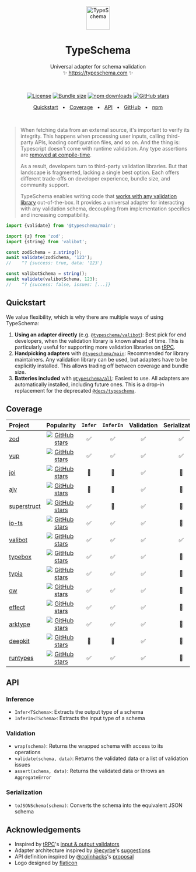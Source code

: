 <!-- This file is generated. Do not modify it manually! -->

<br />
<p align="center">
  <img src="https://typeschema.com/assets/logo.png" width="64px" alt="TypeSchema" />
</p>
<h1 align="center">
  TypeSchema
</h1>
<p align="center">
  Universal adapter for schema validation
  <br />
  ✨ <a href="https://typeschema.com">https://typeschema.com</a> ✨
</p>
<br />

<p align="center">
  <a href="https://opensource.org/licenses/MIT" rel="nofollow"><img src="https://img.shields.io/github/license/decs/typeschema" alt="License"></a>
  <a href="https://bundlephobia.com/package/@typeschema/main" rel="nofollow"><img src="https://img.shields.io/bundlephobia/minzip/%40typeschema%2Fmain" alt="Bundle size"></a>
  <a href="https://www.npmjs.com/package/@typeschema/core" rel="nofollow"><img src="https://img.shields.io/npm/dw/@typeschema/core.svg" alt="npm downloads"></a>
  <a href="https://github.com/decs/typeschema/stargazers" rel="nofollow"><img src="https://img.shields.io/github/stars/decs/typeschema" alt="GitHub stars"></a>
</p>
<p align="center">
  <a href="#quickstart">Quickstart</a>
  <span>&nbsp;&nbsp;•&nbsp;&nbsp;</span>
  <a href="#coverage">Coverage</a>
  <span>&nbsp;&nbsp;•&nbsp;&nbsp;</span>
  <a href="#api">API</a>
  <span>&nbsp;&nbsp;•&nbsp;&nbsp;</span>
  <a href="https://github.com/decs/typeschema">GitHub</a>
  <span>&nbsp;&nbsp;•&nbsp;&nbsp;</span>
  <a href="https://www.npmjs.com/package/@typeschema/main">npm</a>
</p>
<br />

> When fetching data from an external source, it's important to verify its integrity. This happens when processing user inputs, calling third-party APIs, loading configuration files, and so on. And the thing is: Typescript doesn't come with runtime validation. Any type assertions are [removed at compile-time](https://www.typescriptlang.org/docs/handbook/2/everyday-types.html#type-assertions).
> 
> As a result, developers turn to third-party validation libraries. But that landscape is fragmented, lacking a single best option. Each offers different trade-offs on developer experience, bundle size, and community support.
> 
> TypeSchema enables writing code that [works with any validation library](#coverage) out-of-the-box. It provides a universal adapter for interacting with any validation schema, decoupling from implementation specifics and increasing compatibility.

```ts
import {validate} from '@typeschema/main';

import {z} from 'zod';
import {string} from 'valibot';

const zodSchema = z.string();
await validate(zodSchema, '123');
//    ^? {success: true, data: '123'}

const valibotSchema = string();
await validate(valibotSchema, 123);
//    ^? {success: false, issues: [...]}
```

## Quickstart

We value flexibility, which is why there are multiple ways of using TypeSchema:
1. **Using an adapter directly** (e.g. [`@typeschema/valibot`](https://github.com/decs/typeschema/tree/main/packages/valibot)): Best pick for end developers, when the validation library is known ahead of time. This is particularly useful for supporting more validation libraries on [tRPC](https://trpc.io/).
2. **Handpicking adapters** with [`@typeschema/main`](https://github.com/decs/typeschema/tree/main/packages/main): Recommended for library maintainers. Any validation library can be used, but adapters have to be explicitly installed. This allows trading off between coverage and bundle size.
3. **Batteries included** with [`@typeschema/all`](https://github.com/decs/typeschema/tree/main/packages/all): Easiest to use. All adapters are automatically installed, including future ones. This is a drop-in replacement for the deprecated [`@decs/typeschema`](https://www.npmjs.com/package/@decs/typeschema).

## Coverage

| Project             | Popularity                                                                                                                                            | `Infer`                          | `InferIn`                       | Validation                            | Serialization                            | Adapter                                                                                                  |
| :------------------ | :---------------------------------------------------------------------------------------------------------------------------------------------------: | :------------------------------: | :-----------------------------: | :-----------------------------------: | :--------------------------------------: | :------------------------------------------------------------------------------------------------------- |
| [zod](https://zod.dev) | <a href="https://github.com/colinhacks/zod" rel="nofollow"><img src="https://img.shields.io/github/stars/colinhacks/zod?style=social" alt="GitHub stars"></a> | ✅ | ✅ | ✅ | ✅ | [`@typeschema/zod`](https://github.com/decs/typeschema/tree/main/packages/zod) |
| [yup](https://github.com/jquense/yup) | <a href="https://github.com/jquense/yup" rel="nofollow"><img src="https://img.shields.io/github/stars/jquense/yup?style=social" alt="GitHub stars"></a> | ✅ | ✅ | ✅ | ✅ | [`@typeschema/yup`](https://github.com/decs/typeschema/tree/main/packages/yup) |
| [joi](https://joi.dev) | <a href="https://github.com/hapijs/joi" rel="nofollow"><img src="https://img.shields.io/github/stars/hapijs/joi?style=social" alt="GitHub stars"></a> | 🧐 | 🧐 | ✅ | 🧐 | [`@typeschema/joi`](https://github.com/decs/typeschema/tree/main/packages/joi) |
| [ajv](https://ajv.js.org) | <a href="https://github.com/ajv-validator/ajv" rel="nofollow"><img src="https://img.shields.io/github/stars/ajv-validator/ajv?style=social" alt="GitHub stars"></a> | 🧐 | 🧐 | ✅ | 🧐 | [`@typeschema/ajv`](https://github.com/decs/typeschema/tree/main/packages/ajv) |
| [superstruct](https://docs.superstructjs.org) | <a href="https://github.com/ianstormtaylor/superstruct" rel="nofollow"><img src="https://img.shields.io/github/stars/ianstormtaylor/superstruct?style=social" alt="GitHub stars"></a> | ✅ | 🧐 | ✅ | 🧐 | [`@typeschema/superstruct`](https://github.com/decs/typeschema/tree/main/packages/superstruct) |
| [io-ts](https://gcanti.github.io/io-ts) | <a href="https://github.com/gcanti/io-ts" rel="nofollow"><img src="https://img.shields.io/github/stars/gcanti/io-ts?style=social" alt="GitHub stars"></a> | ✅ | ✅ | ✅ | 🧐 | [`@typeschema/io-ts`](https://github.com/decs/typeschema/tree/main/packages/io-ts) |
| [valibot](https://valibot.dev) | <a href="https://github.com/fabian-hiller/valibot" rel="nofollow"><img src="https://img.shields.io/github/stars/fabian-hiller/valibot?style=social" alt="GitHub stars"></a> | ✅ | ✅ | ✅ | ✅ | [`@typeschema/valibot`](https://github.com/decs/typeschema/tree/main/packages/valibot) |
| [typebox](https://github.com/sinclairzx81/typebox) | <a href="https://github.com/sinclairzx81/typebox" rel="nofollow"><img src="https://img.shields.io/github/stars/sinclairzx81/typebox?style=social" alt="GitHub stars"></a> | ✅ | ✅ | ✅ | 🧐 | [`@typeschema/typebox`](https://github.com/decs/typeschema/tree/main/packages/typebox) |
| [typia](https://typia.io) | <a href="https://github.com/samchon/typia" rel="nofollow"><img src="https://img.shields.io/github/stars/samchon/typia?style=social" alt="GitHub stars"></a> | ✅ | ✅ | ✅ | 🧐 | [`@typeschema/function`](https://github.com/decs/typeschema/tree/main/packages/function) |
| [ow](https://sindresorhus.com/ow) | <a href="https://github.com/sindresorhus/ow" rel="nofollow"><img src="https://img.shields.io/github/stars/sindresorhus/ow?style=social" alt="GitHub stars"></a> | ✅ | ✅ | ✅ | 🧐 | [`@typeschema/ow`](https://github.com/decs/typeschema/tree/main/packages/ow) |
| [effect](https://effect.website) | <a href="https://github.com/effect-ts/effect" rel="nofollow"><img src="https://img.shields.io/github/stars/effect-ts/effect?style=social" alt="GitHub stars"></a> | ✅ | ✅ | ✅ | 🧐 | [`@typeschema/effect`](https://github.com/decs/typeschema/tree/main/packages/effect) |
| [arktype](https://arktype.io) | <a href="https://github.com/arktypeio/arktype" rel="nofollow"><img src="https://img.shields.io/github/stars/arktypeio/arktype?style=social" alt="GitHub stars"></a> | ✅ | ✅ | ✅ | 🧐 | [`@typeschema/arktype`](https://github.com/decs/typeschema/tree/main/packages/arktype) |
| [deepkit](https://deepkit.io) | <a href="https://github.com/deepkit/deepkit-framework" rel="nofollow"><img src="https://img.shields.io/github/stars/deepkit/deepkit-framework?style=social" alt="GitHub stars"></a> | 🧐 | 🧐 | ✅ | 🧐 | [`@typeschema/deepkit`](https://github.com/decs/typeschema/tree/main/packages/deepkit) |
| [runtypes](https://github.com/pelotom/runtypes) | <a href="https://github.com/pelotom/runtypes" rel="nofollow"><img src="https://img.shields.io/github/stars/pelotom/runtypes?style=social" alt="GitHub stars"></a> | ✅ | ✅ | ✅ | 🧐 | [`@typeschema/runtypes`](https://github.com/decs/typeschema/tree/main/packages/runtypes) |

## API

### Inference
- `Infer<TSchema>`: Extracts the output type of a schema
- `InferIn<TSchema>`: Extracts the input type of a schema
### Validation
- `wrap(schema)`: Returns the wrapped schema with access to its operations
- `validate(schema, data)`: Returns the validated data or a list of validation issues
- `assert(schema, data)`: Returns the validated data or throws an `AggregateError`
### Serialization
- `toJSONSchema(schema)`: Converts the schema into the equivalent JSON schema

## Acknowledgements

- Inspired by [tRPC](https://trpc.io/)'s [input & output validators](https://trpc.io/docs/server/validators)
- Adapter architecture inspired by [@ecyrbe](https://github.com/ecyrbe)'s [suggestions](https://github.com/decs/typeschema/issues/1)
- API definition inspired by [@colinhacks](https://github.com/colinhacks)'s [proposal](https://twitter.com/colinhacks/status/1634284724796661761)
- Logo designed by [flaticon](https://www.flaticon.com/)
